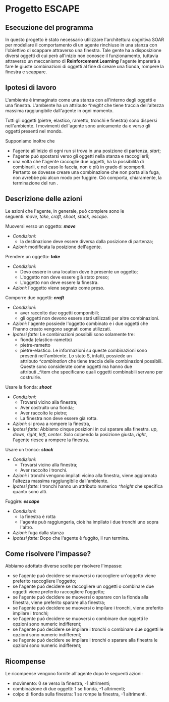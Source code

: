 # Progetto ESCAPE

## Esecuzione del programma
In questo progetto è stato necessario utilizzare l'architettura cognitiva SOAR per modellare il comportamento di un agente rinchiuso in una stanza con l'obiettivo di scappare attraverso una finestra. 
Tale gente ha a disposizione diversi oggetti di cui però all'inizio non conosce il funzionamento, tuttavia attraverso un meccanismo di **Reinforcement Learning** l'agente imparerà a fare le giuste combinazioni di oggetti al fine di creare una fionda, rompere la finestra e scappare.

## Ipotesi di lavoro
L'ambiente è immaginato come una stanza con all'interno degli oggetti e una finestra. L'ambiente ha un attributo _^height_ che tiene traccia dell'altezza massima raggiungibile dall'agente in ogni momento.

Tutti gli oggetti (pietre, elastico, rametto, tronchi e finestra) sono  dispersi nell'ambiente. I movimenti dell'agente sono unicamente da e verso gli oggetti presenti nel mondo. 

Supponiamo inoltre che
- l'agente all'inizio di ogni run si trova in una posizione di partenza, *start*;
- l'agente può spostarsi verso gli oggetti nella stanza e raccoglierli;
- una volta che l'agente raccoglie due oggetti, ha la possibilità di combinarli, e nel caso lo faccia, non è più in grado di scomporli. Pertanto se dovesse creare una combinazione che non porta alla fuga, non avrebbe più alcun modo per fuggire. Ciò comporta, chiaramente, la terminazione del run . 

## Descrizione delle azioni
Le azioni che l'agente, in generale, può compiere sono le seguenti: *move*, *take*, *craft*, *shoot*, *stack*, *escape*. 

Muoversi verso un oggetto: ***move***
- *Condizioni:* 
	- la destinazione deve essere diversa dalla posizione di partenza;
- _Azioni:_ modificata la posizione dell'agente.

Prendere un oggetto: **_take_**
- _Condizioni:_ 
	- Devo essere in una location dove è presente un oggetto;
	- L'oggetto non deve essere già stato preso;
	- L'oggetto non deve essere la finestra.
- _Azioni:_ l'oggetto viene segnato come preso.

Comporre due oggetti: ***craft***
- _Condizioni:_ 
	- aver raccolto due oggetti componibili;
	- gli oggetti non devono essere stati utilizzati per altre combinazioni.
- _Azioni:_ l'agente possiede l'oggetto combinato e i due oggetti che l'hanno creato vengono segnati come utilizzati.
- _Ipotesi fatte:_ Le combinazioni possibili sono solamente tre: 
	- fionda (elastico-rametto)
	- pietre-rametto
	- pietre-elastico. 
	Le informazioni su queste combinazioni sono presenti nell'ambiente. Lo stato S, infatti, possiede un attributo _^combination_ che tiene traccia delle combinazioni possibili. Queste sono considerate come oggetti ma hanno due attributi _^item che specificano quali oggetti combinabili servano per costruirle.

Usare la fionda: ***shoot***
- _Condizioni:_ 
	- Trovarsi vicino alla finestra;
	- Aver costruito una fionda;
	- Aver raccolto le pietre;
	- La finestra non deve essere già rotta.
- _Azioni:_ si prova a rompere la finestra, 
- _Ipotesi fatte:_ Abbiamo cinque posizioni in cui sparare alla finestra. *up*, *down*, *right*, *left*, *center*. Solo colpendo la posizione giusta, *right*, l'agente riesce a rompere la finestra.

Usare un tronco: ***stack***
- _Condizioni:_ 
	- Trovarsi vicino alla finestra;
	- Aver raccolto i tronchi.
- _Azioni:_ i tronchi vengono impilati vicino alla finestra, viene aggiornata l'altezza massima raggiungibile dall'ambiente.
- _Ipotesi fatte:_ I tronchi hanno un attributo numerico _^height_ che specifica quanto sono alti.

Fuggire: **_escape_**
- _Condizioni:_ 
	- la finestra è rotta
	- l'agente può raggiungerla, cioè ha impilato i due tronchi uno sopra l'altro.
- _Azioni:_ fuga dalla stanza
- _Ipotesi fatte:_ Dopo che l'agente è fuggito, il run termina.

## Come risolvere l'impasse?
Abbiamo adottato diverse scelte per risolvere l'impasse:
- se l'agente può decidere se muoversi o raccogliere un'oggetto viene preferito raccogliere l'oggetto;
- se l'agente può decidere se raccogliere un oggetti o combinare due oggetti viene preferito raccogliere l'oggetto;
- se l'agente può decidere se muoversi o sparare con la fionda alla finestra, viene preferito sparare alla finestra;
- se l'agente può decidere se muoversi o impilare i tronchi, viene preferito impilare i tronchi;
- se l'agente può decidere se muoversi o combinare due oggetti le opzioni sono numeric indifferent;
- se l'agente può decidere se impilare i tronchi o combinare due oggetti le opzioni sono numeric indifferent;
- se l'agente può decidere se impilare i tronchi o sparare alla finestra le opzioni sono numeric indifferent;


## Ricompense
Le ricompense vengono fornite all'agente dopo le seguenti azioni:
- movimento: 0 se verso la finestra, -1 altrimenti;
- combinazione di due oggetti: 1 se fionda, -1 altrimenti;
- colpo di fionda sulla finestra: 1 se rompe la finestra, -1 altrimenti.